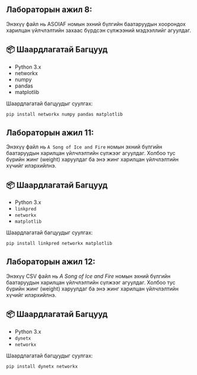 
## Лабораторын ажил 8:
Энэхүү файл нь ASOIAF номын эхний бүлгийн баатаруудын хоорондох харилцан үйлчлэлтийн захаас бүрдсэн сүлжээний мэдээллийг агуулдаг.

## 📦 Шаардлагатай Багцууд

- Python 3.x
- networkx
- numpy
- pandas
- matplotlib

Шаардлагатай багцуудыг суулгах:

```bash
pip install networkx numpy pandas matplotlib
```


## Лабораторын ажил 11:
Энэхүү файл нь `A Song of Ice and Fire` номын эхний бүлгийн баатаруудын харилцан үйлчлэлтийн сүлжээг агуулдаг. Холбоо тус бүрийн жинг (weight) харуулдаг ба энэ жинг харилцан үйлчлэлтийн хүчийг илэрхийлнэ.

## 📦 Шаардлагатай Багцууд

- Python 3.x
- `linkpred`
- `networkx`
- `matplotlib`

Шаардлагатай багцуудыг суулгах:

```bash
pip install linkpred networkx matplotlib
```

## Лабораторын ажил 12:
Энэхүү CSV файл нь *A Song of Ice and Fire* номын эхний бүлгийн баатаруудын харилцан үйлчлэлтийн сүлжээг агуулдаг. Холбоо тус бүрийн жинг (weight) харуулдаг ба энэ жинг харилцан үйлчлэлтийн хүчийг илэрхийлнэ.

## 📦 Шаардлагатай Багцууд

- Python 3.x
- `dynetx`
- `networkx`

Шаардлагатай багцуудыг суулгах:

```bash
pip install dynetx networkx
